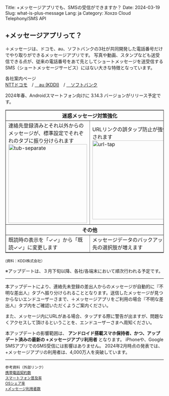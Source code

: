 Title: +メッセージアプリでも、SMSの受信ができますか？
Date: 2024-03-19
Slug: what-is-plus-message
Lang: ja
Category: Xoxzo Cloud Telephony/SMS API

## +メッセージアプリって？

＋メッセージは、ドコモ、au、ソフトバンクの3社が共同開発した電話番号だけでやり取りができるメッセージアプリです。 写真や動画、スタンプなども送受信できる点が、従来の電話番号をあて先としてショートメッセージを送受信するSMS（ショートメッセージサービス）にはない大きな特徴となっています。

各社案内ページ<br>
[NTTドコモ](https://www.docomo.ne.jp/service/plus_message/about/)　/ [　au (KDDI)](https://www.au.com/mobile/service/plus-message/)　/  [　ソフトバンク](https://www.softbank.jp/mobile/service/plus-message/)

2024年春、Androidスマートフォン向けに 3.14.3 バージョンがリリース予定です。<br>

<table border="1" cellpadding="8">
  <tr>
    <th colspan="2">迷惑メッセージ対策強化</th>
  </tr>
  <tr>
    <td width="50%">
      連絡先登録済みとそれ以外からのメッセージが、標準設定でそれぞれのタブに振り分けられます
      <img src="/images/tub-separate.png" alt="tub-separate" width="250px">
    </td>
    <td>
	URLリンクの誤タップ防止が強化されます <img src="/images/url-tap.png" alt="url-tap" width="250px">
    </td>
  </tr>
  <tr>
    <th colspan="2">その他</th>
  </tr>
  <tr>
    <td width="50%">
既読時の表示を「✓✓」から「既読✓✓」に変更します
    </td>
    <td>
メッセージデータのバックアップ先の選択肢が増えます
    </td>
  </tr>
</table>
<small>(資料：KDDI株式会社）</small>

※アップデートは、３月下旬以降、各社/各端末において順次行われる予定です。
<hr>
本アップデートにより、連絡先未登録の差出人からのメッセージが自動的に『不明な差出人』タブへ振り分けられることとなります。送信したメッセージが見つからないエンドユーザーさまで、＋メッセージアプリをご利用の場合『不明な差出人』タブ内をご確認いただくようご案内ください。

また、メッセージ内にURLがある場合、タップする際に警告が出ますが、問題なくアクセスして頂けるということを、エンドユーザーさまへ周知ください。

本アップデートの影響範囲は、
**アンドロイド搭載スマホ保持者、かつ、アップデート済みの最新の +メッセージアプリ利用者**
となります。
iPhoneや、Google SMSアプリでのSMS受信には影響はありません。
2024年2月時点の発表では、+メッセージアプリの利用者は、4,000万人を突破しています。
<hr>


<small>参考資料（外部リンク）<br>
[携帯電話契約数](https://www.tca.or.jp/database/index.html)</br>
[スマートフォン普及率](https://www.soumu.go.jp/johotsusintokei/whitepaper/ja/r04/html/nd238110.html)</br>
[OSシェア率](https://mmdlabo.jp/investigation/detail_2288.html)</br>
[+メ゙ッセージ利用者数](https://www.docomo.ne.jp/binary/pdf/info/news_release/topics_240206_00.pdf)
</small>

 